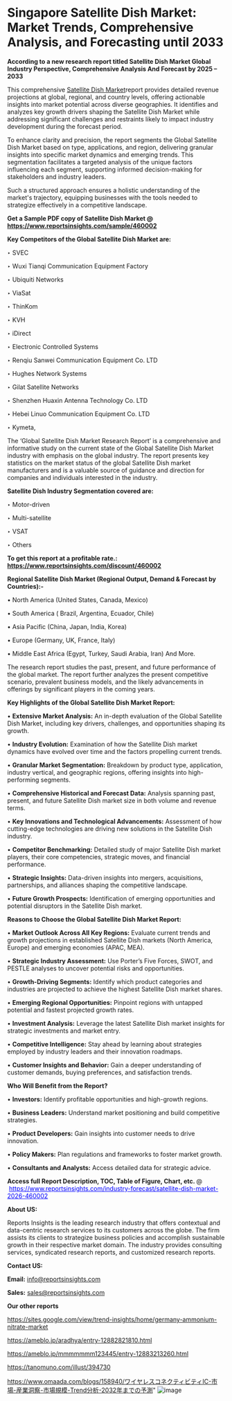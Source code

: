 # Singapore Satellite Dish Market: Market Trends, Comprehensive Analysis, and Forecasting until 2033

<strong>According to a new research report titled Satellite Dish Market Global Industry Perspective, Comprehensive Analysis And Forecast by 2025 – 2033</strong>

This comprehensive <a href=https://www.reportsinsights.com/sample/460002>Satellite Dish Market</a>report provides detailed revenue projections at global, regional, and country levels, offering actionable insights into market potential across diverse geographies. It identifies and analyzes key growth drivers shaping the Satellite Dish Market while addressing significant challenges and restraints likely to impact industry development during the forecast period.

To enhance clarity and precision, the report segments the Global Satellite Dish Market based on type, applications, and region, delivering granular insights into specific market dynamics and emerging trends. This segmentation facilitates a targeted analysis of the unique factors influencing each segment, supporting informed decision-making for stakeholders and industry leaders.

Such a structured approach ensures a holistic understanding of the market's trajectory, equipping businesses with the tools needed to strategize effectively in a competitive landscape.

<strong>Get a Sample PDF copy of Satellite Dish Market </strong><strong>@<a href=https://www.reportsinsights.com/sample/460002 style=color:#0000ff;> https://www.reportsinsights.com/sample/460002</a></strong></font>

<strong>Key Competitors of the Global Satellite Dish Market are:</strong>

‣ SVEC

‣ Wuxi Tianqi Communication Equipment Factory

‣ Ubiquiti Networks

‣ ViaSat

‣ ThinKom

‣ KVH

‣ iDirect

‣ Electronic Controlled Systems

‣ Renqiu Sanwei Communication Equipment Co. LTD

‣ Hughes Network Systems

‣ Gilat Satellite Networks

‣ Shenzhen Huaxin Antenna Technology Co. LTD

‣ Hebei Linuo Communication Equipment Co. LTD

‣ Kymeta,

The ‘Global Satellite Dish Market Research Report’ is a comprehensive and informative study on the current state of the Global Satellite Dish Market industry with emphasis on the global industry. The report presents key statistics on the market status of the global Satellite Dish market manufacturers and is a valuable source of guidance and direction for companies and individuals interested in the industry.

<strong>Satellite Dish Industry Segmentation covered are:</strong>

‣ Motor-driven

‣ Multi-satellite

‣ VSAT

‣ Others

<strong>To get this report at a profitable rate.: <a href=https://www.reportsinsights.com/discount/460002 style=color:#0000ff;>https://www.reportsinsights.com/discount/460002</a></strong></font>

<strong>Regional Satellite Dish Market (Regional Output, Demand &amp; Forecast by Countries):-</strong>

• North America (United States, Canada, Mexico)

• South America ( Brazil, Argentina, Ecuador, Chile)

• Asia Pacific (China, Japan, India, Korea)

• Europe (Germany, UK, France, Italy)

• Middle East Africa (Egypt, Turkey, Saudi Arabia, Iran) And More.

The research report studies the past, present, and future performance of the global market. The report further analyzes the present competitive scenario, prevalent business models, and the likely advancements in offerings by significant players in the coming years.

<strong>Key Highlights of the Global Satellite Dish Market Report:</strong>

• <strong>Extensive Market Analysis:</strong> An in-depth evaluation of the Global Satellite Dish Market, including key drivers, challenges, and opportunities shaping its growth.

• <strong>Industry Evolution:</strong> Examination of how the Satellite Dish market dynamics have evolved over time and the factors propelling current trends.

• <strong>Granular Market Segmentation:</strong> Breakdown by product type, application, industry vertical, and geographic regions, offering insights into high-performing segments.

• <strong>Comprehensive Historical and Forecast Data:</strong> Analysis spanning past, present, and future Satellite Dish market size in both volume and revenue terms.

• <strong>Key Innovations and Technological Advancements:</strong> Assessment of how cutting-edge technologies are driving new solutions in the Satellite Dish industry.

• <strong>Competitor Benchmarking:</strong> Detailed study of major Satellite Dish market players, their core competencies, strategic moves, and financial performance.

• <strong>Strategic Insights:</strong> Data-driven insights into mergers, acquisitions, partnerships, and alliances shaping the competitive landscape.

• <strong>Future Growth Prospects:</strong> Identification of emerging opportunities and potential disruptors in the Satellite Dish market.

<strong>Reasons to Choose the Global Satellite Dish Market Report:</strong>

• <strong>Market Outlook Across All Key Regions:</strong> Evaluate current trends and growth projections in established Satellite Dish markets (North America, Europe) and emerging economies (APAC, MEA).

• <strong>Strategic Industry Assessment:</strong> Use Porter’s Five Forces, SWOT, and PESTLE analyses to uncover potential risks and opportunities.

• <strong>Growth-Driving Segments:</strong> Identify which product categories and industries are projected to achieve the highest Satellite Dish market shares.

• <strong>Emerging Regional Opportunities:</strong> Pinpoint regions with untapped potential and fastest projected growth rates.

• <strong>Investment Analysis:</strong> Leverage the latest Satellite Dish market insights for strategic investments and market entry.

• <strong>Competitive Intelligence:</strong> Stay ahead by learning about strategies employed by industry leaders and their innovation roadmaps.

• <strong>Customer Insights and Behavior:</strong> Gain a deeper understanding of customer demands, buying preferences, and satisfaction trends.

<strong>Who Will Benefit from the Report?</strong>

• <strong>Investors:</strong> Identify profitable opportunities and high-growth regions.

• <strong>Business Leaders:</strong> Understand market positioning and build competitive strategies.

• <strong>Product Developers:</strong> Gain insights into customer needs to drive innovation.

• <strong>Policy Makers:</strong> Plan regulations and frameworks to foster market growth.

• <strong>Consultants and Analysts:</strong> Access detailed data for strategic advice.
</ul>
<strong>Access full Report Description, TOC, Table of Figure, Chart, etc. </strong>@  <a href=https://www.reportsinsights.com/industry-forecast/satellite-dish-market-2026-460002 style=color:#0000ff;>https://www.reportsinsights.com/industry-forecast/satellite-dish-market-2026-460002</a></font>

<strong><strong>About US</strong>:</strong>

Reports Insights is the leading research industry that offers contextual and data-centric research services to its customers across the globe. The firm assists its clients to strategize business policies and accomplish sustainable growth in their respective market domain. The industry provides consulting services, syndicated research reports, and customized research reports.

<strong>Contact US:</strong>

<p class=""""><b>Email:</b> <a href=mailto:info@reportsinsights.com>info@reportsinsights.com</a></p>
<p class=""""><b>Sales:</b> <a href=mailto:sales@reportsinsights.com>sales@reportsinsights.com</a></p>

<strong>Our other reports</strong>

<a href=https://sites.google.com/view/trend-insights/home/germany-ammonium-nitrate-market>https://sites.google.com/view/trend-insights/home/germany-ammonium-nitrate-market</a>

<a href=https://ameblo.jp/aradhya/entry-12882821810.html>https://ameblo.jp/aradhya/entry-12882821810.html</a>

<a href=https://ameblo.jp/mmmmmmm123445/entry-12883213260.html>https://ameblo.jp/mmmmmmm123445/entry-12883213260.html</a>

<a href=https://tanomuno.com/illust/394730>https://tanomuno.com/illust/394730</a>

<a href=https://www.omaada.com/blogs/158940/ワイヤレスコネクティビティIC-市場-産業洞察-市場規模-Trend分析-2032年までの予測>https://www.omaada.com/blogs/158940/ワイヤレスコネクティビティIC-市場-産業洞察-市場規模-Trend分析-2032年までの予測</a>"
![image](https://github.com/user-attachments/assets/3891c63e-df44-4f85-891c-8ee8600141d3)
